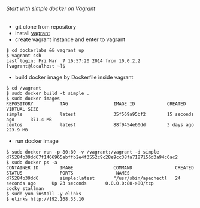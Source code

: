 ###### Start with simple docker on Vagrant

* git clone from repository
* install [vagrant](http://www.vagrantup.com/downloads.html)
* create vagrant instance and enter to vagrant
```
$ cd dockerlabs && vagrant up
$ vagrant ssh
Last login: Fri Mar  7 16:57:20 2014 from 10.0.2.2
[vagrant@localhost ~]$
```
* build docker image by Dockerfile inside vagrant
```
$ cd /vagrant
$ sudo docker build -t simple .
$ sudo docker images
REPOSITORY          TAG                 IMAGE ID            CREATED             VIRTUAL SIZE
simple              latest              35f569a95bf2        15 seconds ago      371.4 MB
centos              latest              88f9454e60dd        3 days ago          223.9 MB
```
* run docker image
```
$ sudo docker run -p 80:80 -v /vagrant:/vagrant -d simple
d75284b39dd67f1466965abffb2e4f3552c9c28e9cc38fa7187156d3a94c6ac2
$ sudo docker ps -a
CONTAINER ID        IMAGE               COMMAND                CREATED             STATUS              PORTS                NAMES
d75284b39dd6        simple:latest       "/usr/sbin/apachectl   24 seconds ago      Up 23 seconds       0.0.0.0:80->80/tcp   cocky_stallman
$ sudo yum install -y elinks
$ elinks http://192.168.33.10
```
